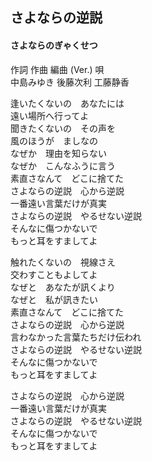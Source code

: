 
## さよならの逆説
#### さよならのぎゃくせつ

作詞  作曲  編曲 (Ver.)   唄  
中島みゆき   後藤次利        工藤静香  



逢いたくないの　あなたには  
遠い場所へ行ってよ  
聞きたくないの　その声を  
風のほうが　ましなの  
なぜか　理由を知らない  
なぜか　こんなふうに言う  
素直さなんて　どこに捨てた  
さよならの逆説　心から逆説  
一番遠い言葉だけが真実  
さよならの逆説　やるせない逆説  
そんなに傷つかないで  
もっと耳をすましてよ  
  
触れたくないの　視線さえ  
交わすこともよしてよ  
なぜと　あなたが訊くより  
なぜと　私が訊きたい  
素直さなんて　どこに捨てた  
さよならの逆説　心から逆説  
言わなかった言葉たちだけ伝われ  
さよならの逆説　やるせない逆説  
そんなに傷つかないで  
もっと耳をすましてよ  
  
さよならの逆説　心から逆説  
一番遠い言葉だけが真実  
さよならの逆説　やるせない逆説  
そんなに傷つかないで  
もっと耳をすましてよ  